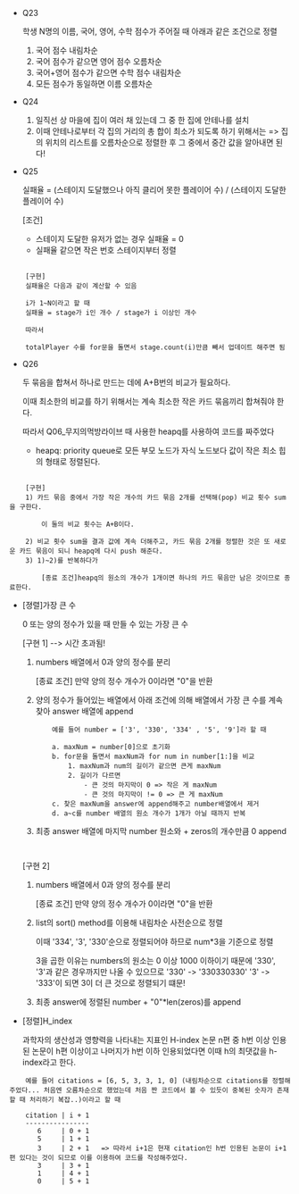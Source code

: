 * Q23

    학생 N명의 이름, 국어, 영어, 수학 점수가 주어질 때 아래과 같은 조건으로 정렬

    1) 국어 점수 내림차순
    2) 국어 점수가 같으면 영어 점수 오름차순
    3) 국어+영어 점수가 같으면 수학 점수 내림차순
    4) 모든 점수가 동일하면 이름 오름차순

* Q24
    1) 일직선 상 마을에 집이 여러 채 있는데 그 중 한 집에 안테나를 설치
    2) 이때 안테나로부터 각 집의 거리의 총 합이 최소가 되도록 하기 위해서는
    => 집의 위치의 리스트를 오름차순으로 정렬한 후 그 중에서 중간 값을 알아내면 된다!

    
* Q25

    실패율 = (스테이지 도달했으나 아직 클리어 못한 플레이어 수) / (스테이지 도달한 플레이어 수)

    [조건]
    - 스테이지 도달한 유저가 없는 경우 실패율 = 0
    - 실패율 같으면 작은 번호 스테이지부터 정렬

```

    [구현]
    실패율은 다음과 같이 계산할 수 있음

    i가 1~N이라고 할 때
    실패율 = stage가 i인 개수 / stage가 i 이상인 개수

    따라서

    totalPlayer 수를 for문을 돌면서 stage.count(i)만큼 빼서 업데이트 해주면 됨

```

* Q26

    두 묶음을 합쳐서 하나로 만드는 데에 A+B번의 비교가 필요하다.

    이때 최소한의 비교를 하기 위해서는 계속 최소한 작은 카드 묶음끼리 합쳐줘야 한다.

    따라서 Q06_무지의먹방라이브 때 사용한 heapq를 사용하여 코드를 짜주었다

    * heapq: priority queue로 모든 부모 노드가 자식 노드보다 값이 작은 최소 힙의 형태로 정렬된다.

```

    [구현]
    1) 카드 묶음 중에서 가장 작은 개수의 카드 묶음 2개를 선택해(pop) 비교 횟수 sum을 구한다.
        
        이 둘의 비교 횟수는 A+B이다.

    2) 비교 횟수 sum을 결과 값에 계속 더해주고, 카드 묶음 2개를 정렬한 것은 또 새로운 카드 묶음이 되니 heapq에 다시 push 해준다.
    3) 1)~2)를 반복하다가
        
        [종료 조건]heapq의 원소의 개수가 1개이면 하나의 카드 묶음만 남은 것이므로 종료한다.

```

* [졍렬]가장 큰 수

    0 또는 양의 정수가 있을 때 만들 수 있는 가장 큰 수

    [구현 1] --> 시간 초과됨!

    1) numbers 배열에서 0과 양의 정수를 분리
        
        [종료 조건] 만약 양의 정수 개수가 0이라면 "0"을 반환

    2) 양의 정수가 들어있는 배열에서 아래 조건에 의해 배열에서 가장 큰 수를 계속 찾아 answer 배열에 append

        ```
            예를 들어 number = ['3', '330', '334' , '5', '9']라 할 때

            a. maxNum = number[0]으로 초기화
            b. for문을 돌면서 maxNum과 for num in number[1:]을 비교
                1. maxNum과 num의 길이가 같으면 큰게 maxNum
                2. 길이가 다르면
                    - 큰 것의 마지막이 0 => 작은 게 maxNum
                    - 큰 것의 마지막이 != 0 => 큰 게 maxNum
            c. 찾은 maxNum을 answer에 append해주고 number배열에서 제거
            d. a~c를 number 배열의 원소 개수가 1개가 아닐 때까지 반복
    3) 최종 answer 배열에 마지막 number 원소와 + zeros의 개수만큼 0 append

        ```


    [구현 2]

    1) numbers 배열에서 0과 양의 정수를 분리
        
        [종료 조건] 만약 양의 정수 개수가 0이라면 "0"을 반환
    2) list의 sort() method를 이용해 내림차순 사전순으로 정렬

        이때 '334', '3', '330'순으로 정렬되어야 하므로 num*3을 기준으로 정렬

        3을 곱한 이유는 numbers의 원소는 0 이상 1000 이하이기 때문에 
        '330', '3'과 같은 경우까지만 나올 수 있으므로
        '330' -> '330330330'
        '3' -> '333'이 되면 3이 더 큰 것으로 정렬되기 떄문! 
    3) 최종 answer에 정렬된 number + "0"*len(zeros)를 append

* [정렬]H_index

    과학자의 생산성과 영향력을 나타내는 지표인 H-index
    논문 n편 중 h번 이상 인용된 논문이 h편 이상이고 나머지가 h번 이하 인용되었다면 이때 h의 최댓값을 h-index라고 한다.

```
    예를 들어 citations = [6, 5, 3, 3, 1, 0] (내림차순으로 citations를 정렬해주었다... 처음엔 오름차순으로 했었는데 처음 짠 코드에서 볼 수 있듯이 중복된 숫자가 존재할 때 처리하기 복잡..)이라고 할 때

    citation | i + 1
    ----------------  
       6     | 0 + 1
       5     | 1 + 1
       3     | 2 + 1   => 따라서 i+1은 현재 citation인 h번 인용된 논문이 i+1편 있다는 것이 되므로 이를 이용하여 코드를 작성해주었다.
       3     | 3 + 1
       1     | 4 + 1
       0     | 5 + 1
```